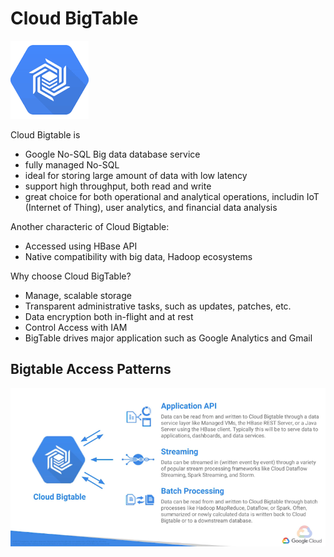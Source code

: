 # Cloud BigTable
![Alt text](images/cloudbigtable.png?raw=true "GCP Cloud BigTable")

Cloud Bigtable is
* Google No-SQL Big data database service
* fully managed No-SQL
* ideal for storing large amount of data with low latency
* support high throughput, both read and write
* great choice for both operational and analytical operations, includin IoT (Internet of Thing), user analytics, and financial data analysis

Another characteric of Cloud Bigtable:
* Accessed using HBase API
* Native compatibility with big data, Hadoop ecosystems

Why choose Cloud BigTable?
* Manage, scalable storage
* Transparent administrative tasks, such as updates, patches, etc.
* Data encryption both in-flight and at rest
* Control Access with IAM
* BigTable drives major application such as Google Analytics and Gmail

## Bigtable Access Patterns
![Alt text](images/bigtableaccesspatterns.png?raw=true "GCP Cloud BigTable Access Patterns")
